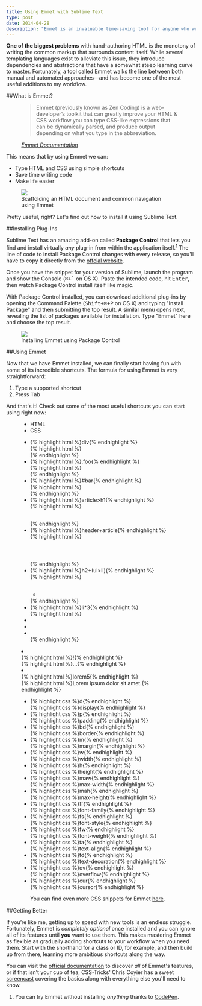 ```yaml
---
title: Using Emmet with Sublime Text
type: post
date: 2014-04-28
description: "Emmet is an invaluable time-saving tool for anyone who writes <abbr>HTML</abbr> and <abbr>CSS</abbr>. Thanks to Sublime Text, it only takes a little bit of effort to install and start using right now."
---
```


[packagecontrol-install]: https://sublime.wbond.net/installation
[csstricks-screencast]: http://css-tricks.com/video-screencasts/129-emmet-awesome/
[emmet-bio]: http://docs.emmet.io/#emmet--the-essential-toolkit-for-web-developers
[emmet-docs]: http://docs.emmet.io/
[emmet-download]: http://emmet.io/download/

<b class="tsc">One of the biggest problems</b> with hand-authoring <abbr>HTML</abbr> is the monotony of writing the common markup that surrounds content itself. While several templating languages exist to alleviate this issue, they introduce dependencies and abstractions that have a somewhat steep learning curve to master. Fortunately, a tool called Emmet walks the line between both manual and automated approaches&mdash;and has become one of the most useful additions to my workflow.

##What is Emmet?

<figure class="quotation">
  <blockquote class="quotation-body">Emmet (previously known as Zen Coding) is a web-developer’s toolkit that can greatly improve your HTML &amp; CSS workflow you can type CSS-like expressions that can be dynamically parsed, and produce output depending on what you type in the abbreviation.</blockquote>
  <figcaption class="quotation-citation"><cite><a href="http://docs.emmet.io/#emmet--the-essential-toolkit-for-web-developers">Emmet Documentation</a></cite></figcaption>
</figure>

This means that by using Emmet we can:

* Type <abbr>HTML</abbr> and <abbr>CSS</abbr> using simple shortcuts
* Save time writing code
* Make life easier

<figure class="imageFigure">
  <img src="/img/emmet-example-1.gif">
  <figcaption>Scaffolding an <abbr>HTML</abbr> document and common navigation using&nbsp;Emmet</figcaption>
</figure>

Pretty useful, right? Let's find out how to install it using Sublime Text.


##Installing Plug-Ins

Sublime Text has an amazing add-on called <strong>Package Control</strong> that lets you find and install virtually <em>any</em> plug-in from within the application itself.<sup class="post-marker"><a href="#note:1">1</a></sup> The line of code to install Package Control changes with every release, so you'll have to copy it directly from the [offcial website][packagecontrol-install].

Once you have the snippet for your version of Sublime, launch the program and show the Console (<kbd><kbd>&#x2318;</kbd>+<kbd>`</kbd></kbd> on <abbr>OS X</abbr>). Paste the intended code, hit <kbd>Enter</kbd>, then watch Package Control install itself like magic.

With Package Control installed, you can download additional plug-ins by opening the Command Palette (<kbd><kbd>Shift</kbd>+<kbd>&#x2318;</kbd>+<kbd>P</kbd></kbd> on <abbr>OS X</abbr>) and typing "Install Package" and then submitting the top result. A similar menu opens next, revealing the list of packages available for installation. Type "Emmet" here and choose the top result.

<figure class="imageFigure">
  <img src="/img/emmet-example-2.gif">
  <figcaption>Installing Emmet using Package Control</figcaption>
</figure>


##Using Emmet

Now that we have Emmet installed, we can finally start having fun with some of its incredible shortcuts. The formula for using Emmet is very straightforward:

1. Type a supported shortcut
2. Press <kbd>Tab</kbd>

And that's it! Check out some of the most useful shortcuts you can start using right now:

<!-- Jekyll murders this with empty p tags inside every node, hence the awful indentation. -->

<figure class="tabBlock mbmrl mtmrl">
<ul class="tabBlock-tabs">
<li class="tabBlock-tab is-active"><abbr>HTML</abbr></li>
<li class="tabBlock-tab"><abbr>CSS</abbr></li>
</ul>
<div class="tabBlock-content">
<div class="tabBlock-pane">
<ul class="split split--responsive">
<li class="split-item">
<div class="split-title">{% highlight html %}div{% endhighlight %}</div>
<div class="split-support">{% highlight html %}<div></div>{% endhighlight %}</div>
</li>
<li class="split-item">
<div class="split-title">{% highlight html %}.foo{% endhighlight %}</div>
<div class="split-support">{% highlight html %}<div class="foo"></div>{% endhighlight %}</div>
</li>
<li class="split-item">
<div class="split-title">{% highlight html %}#bar{% endhighlight %}</div>
<div class="split-support">{% highlight html %}<div id="bar"></div>{% endhighlight %}</div>
</li>
<li class="split-item">
<div class="split-title">{% highlight html %}article>h1{% endhighlight %}</div>
<div class="split-support">{% highlight html %}<article><h1></h1></article>{% endhighlight %}</div>
</li>
<li class="split-item">
<div class="split-title">{% highlight html %}header+article{% endhighlight %}</div>
<div class="split-support">{% highlight html %}<header></header><article></article>{% endhighlight %}</div>
</li>
<li class="split-item">
<div class="split-title">{% highlight html %}h2+(ul>li){% endhighlight %}</div>
<div class="split-support">{% highlight html %}<h2></h2><ul><li></li></ul>{% endhighlight %}</div>
</li>
<li class="split-item">
<div class="split-title">{% highlight html %}li*3{% endhighlight %}</div>
<div class="split-support">{% highlight html %}<li></li><li></li><li></li>{% endhighlight %}</div>
</li>
<li class="split-item">
<div class="split-title">{% highlight html %}!{% endhighlight %}</div>
<div class="split-support">{% highlight html %}<!doctype html><html>...</html>{% endhighlight %}</div>
</li>
<li class="split-item">
<div class="split-title">{% highlight html %}lorem5{% endhighlight %}</div>
<div class="split-support">{% highlight html %}Lorem ipsum dolor sit amet.{% endhighlight %}</div>
</li>
</ul>
</div>
<div class="tabBlock-pane">
<ul class="split split--responsive">
<li class="split-item">
<div class="split-title">{% highlight css %}d{% endhighlight %}</div>
<div class="split-support">{% highlight css %}display{% endhighlight %}</div>
</li>
<li class="split-item">
<div class="split-title">{% highlight css %}p{% endhighlight %}</div>
<div class="split-support">{% highlight css %}padding{% endhighlight %}</div>
</li>
<li class="split-item">
<div class="split-title">{% highlight css %}bd{% endhighlight %}</div>
<div class="split-support">{% highlight css %}border{% endhighlight %}</div>
</li>
<li class="split-item">
<div class="split-title">{% highlight css %}m{% endhighlight %}</div>
<div class="split-support">{% highlight css %}margin{% endhighlight %}</div>
</li>
<li class="split-item">
<div class="split-title">{% highlight css %}w{% endhighlight %}</div>
<div class="split-support">{% highlight css %}width{% endhighlight %}</div>
</li>
<li class="split-item">
<div class="split-title">{% highlight css %}h{% endhighlight %}</div>
<div class="split-support">{% highlight css %}height{% endhighlight %}</div>
</li>
<li class="split-item">
<div class="split-title">{% highlight css %}maw{% endhighlight %}</div>
<div class="split-support">{% highlight css %}max-width{% endhighlight %}</div>
</li>
<li class="split-item">
<div class="split-title">{% highlight css %}mah{% endhighlight %}</div>
<div class="split-support">{% highlight css %}max-height{% endhighlight %}</div>
</li>
<li class="split-item">
<div class="split-title">{% highlight css %}ff{% endhighlight %}</div>
<div class="split-support">{% highlight css %}font-family{% endhighlight %}</div>
</li>
<li class="split-item">
<div class="split-title">{% highlight css %}fs{% endhighlight %}</div>
<div class="split-support">{% highlight css %}font-style{% endhighlight %}</div>
</li>
<li class="split-item">
<div class="split-title">{% highlight css %}fw{% endhighlight %}</div>
<div class="split-support">{% highlight css %}font-weight{% endhighlight %}</div>
</li>
<li class="split-item">
<div class="split-title">{% highlight css %}ta{% endhighlight %}</div>
<div class="split-support">{% highlight css %}text-align{% endhighlight %}</div>
</li>
<li class="split-item">
<div class="split-title">{% highlight css %}td{% endhighlight %}</div>
<div class="split-support">{% highlight css %}text-decoration{% endhighlight %}</div>
</li>
<li class="split-item">
<div class="split-title">{% highlight css %}ov{% endhighlight %}</div>
<div class="split-support">{% highlight css %}overflow{% endhighlight %}</div>
</li>
<li class="split-item">
<div class="split-title">{% highlight css %}cur{% endhighlight %}</div>
<div class="split-support">{% highlight css %}cursor{% endhighlight %}</div>
</li>
<p>You can find even more <abbr>CSS</abbr> snippets for Emmet <a href="http://peters-playground.com/Emmet-Css-Snippets-for-Sublime-Text-2/">here</a>.</p>
</div>
</div>
</figure>


##Getting Better

If you’re like me, getting up to speed with new tools is an endless struggle. Fortunately, Emmet is <em>completely optional</em> once installed and you can ignore all of its features until <strong>you</strong> want to use them. This makes mastering Emmet as flexible as gradually adding shortcuts to your workflow when you need them. Start with the shorthand for a class or <abbr>ID</abbr>, for example, and then build up from there, learning more ambitious shortcuts along the way.

You can visit the [official documentation][emmet-docs] to discover <em>all</em> of Emmet's features, or if that isn't your cup of tea, CSS-Tricks' Chris Coyier has a sweet [screencast][csstricks-screencast] covering the basics along with everything else you'll need to know.

<ol class="post-footnotes">
  <li id="note:1">You can try Emmet without installing <em>anything</em> thanks to <a href="http://codepen.io/pen/">CodePen</a>.</li>
</ol>
